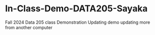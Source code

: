 # In-Class-Demo-DATA205-Sayaka
Fall 2024 Data 205  class Demonstration
Updating demo
updating more from another computer
